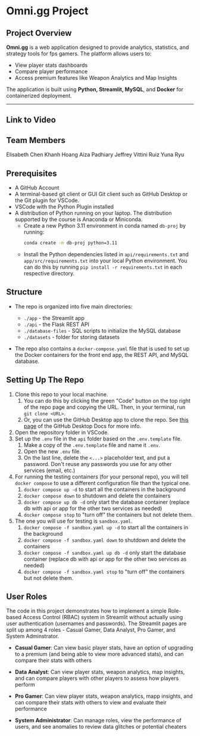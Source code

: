 # Omni.gg Project

## Project Overview
**Omni.gg** is a web application designed to provide analytics, statistics, and strategy tools for fps gamers. The platform allows users to:  
- View player stats dashboards  
- Compare player performance  
- Access premium features like Weapon Analytics and Map Insights  

The application is built using **Python, Streamlit, MySQL**, and **Docker** for containerized deployment.

---

## Link to Video



## Team Members
Elisabeth Chen
Khanh Hoang
Aiza Padhiary
Jeffrey Vittini Ruiz
Yuna Ryu


## Prerequisites
- A GitHub Account
- A terminal-based git client or GUI Git client such as GitHub Desktop or the Git plugin for VSCode.
- VSCode with the Python Plugin installed
- A distribution of Python running on your laptop. The distribution supported by the course is Anaconda or Miniconda.
  - Create a new Python 3.11 environment in conda named `db-proj` by running:  
     ```bash
     conda create -n db-proj python=3.11
     ```
  - Install the Python dependencies listed in `api/requirements.txt` and `app/src/requirements.txt` into your local Python environment. You can do this by running `pip install -r requirements.txt` in each respective directory.


## Structure
- The repo is organized into five main directories:
  - `./app` - the Streamlit app
  - `./api` - the Flask REST API
  - `./database-files` - SQL scripts to initialize the MySQL database
  - `./datasets` - folder for storing datasets

- The repo also contains a `docker-compose.yaml` file that is used to set up the Docker containers for the front end app, the REST API, and MySQL database. 


## Setting Up The Repo
1. Clone this repo to your local machine.
   1. You can do this by clicking the green "Code" button on the top right of the repo page and copying the URL. Then, in your terminal, run `git clone <URL>`.
   1. Or, you can use the GitHub Desktop app to clone the repo. See [this page](https://docs.github.com/en/desktop/adding-and-cloning-repositories/cloning-a-repository-from-github-to-github-desktop) of the GitHub Desktop Docs for more info. 
1. Open the repository folder in VSCode.
1. Set up the `.env` file in the `api` folder based on the `.env.template` file.
   1. Make a copy of the `.env.template` file and name it `.env`. 
   1. Open the new `.env` file. 
   1. On the last line, delete the `<...>` placeholder text, and put a password. Don't reuse any passwords you use for any other services (email, etc.) 
1. For running the testing containers (for your personal repo), you will tell `docker compose` to use a different configuration file than the typical one.  
   1. `docker compose up -d` to start all the containers in the background
   1. `docker compose down` to shutdown and delete the containers
   1. `docker compose up db -d` only start the database container (replace db with api or app for the other two services as needed)
   1. `docker compose stop` to "turn off" the containers but not delete them.
1. The one you will use for testing is `sandbox.yaml`.
   1. `docker compose -f sandbox.yaml up -d` to start all the containers in the background
   1. `docker compose -f sandbox.yaml down` to shutdown and delete the containers
   1. `docker compose -f sandbox.yaml up db -d` only start the database container (replace db with api or app for the other two services as needed)
   1. `docker compose -f sandbox.yaml stop` to "turn off" the containers but not delete them.


## User Roles
The code in this project demonstrates how to implement a simple Role-based Access Control (RBAC) system in Streamlit without actually using user authentication (usernames and passwords). The Streamlit pages are split up among 4 roles - Casual Gamer, Data Analyst, Pro Gamer, and System Adminstrator.

- **Casual Gamer**: Can view basic player stats, have an option of upgrading to a premium (and being able to view more advanced stats), and can compare their stats with others

- **Data Analyst**: Can view player stats, weapon analytics, map insights, and can compare players with other players to assess how players perform

- **Pro Gamer**: Can view player stats, weapon analytics, mapp insights, and can compare their stats with others to view and evaluate their performance

- **System Administrator**: Can manage roles, view the performance of users, and see anomalies to review data glitches or potential cheaters
